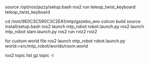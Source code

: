 source /opt/ros/jazzy/setup.bash
ros2 run teleop_twist_keyboard teleop_twist_keyboard



cd /mnt/9E0C3C590C3C2EA1/mtp/gazebo_env
colcon build 
source install/setup.bash 
ros2 launch mtp_robot robot.launch.py
ros2 launch mtp_robot slam.launch.py
ros2 run rviz2 rviz2

for custom world file
ros2 launch mtp_robot robot.launch.py world:=src/mtp_robot/worlds/room.world

ros2 topic list
gz topic -l


